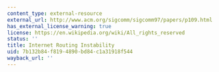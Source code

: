 ```yaml
---
content_type: external-resource
external_url: http://www.acm.org/sigcomm/sigcomm97/papers/p109.html
has_external_license_warning: true
license: https://en.wikipedia.org/wiki/All_rights_reserved
status: ''
title: Internet Routing Instability
uid: 7b132b84-f819-4890-bd84-c1a31918f544
wayback_url: ''
---
```

